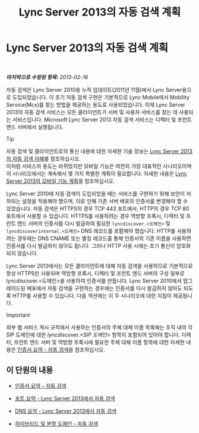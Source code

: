 ﻿---
title: Lync Server 2013의 자동 검색 계획
TOCTitle: Lync Server 2013의 자동 검색 계획
ms:assetid: 51f1ff94-1d64-4e6d-a878-b86fa07edc2d
ms:mtpsurl: https://technet.microsoft.com/ko-kr/library/JJ945628(v=OCS.15)
ms:contentKeyID: 52056857
ms.date: 08/10/2015
mtps_version: v=OCS.15
ms.translationtype: HT
---

# Lync Server 2013의 자동 검색 계획

 

_**마지막으로 수정된 항목:** 2013-02-16_

자동 검색은 Lync Server 2010용 누적 업데이트(2011년 11월)에서 Lync Server용으로 도입되었습니다. 이 초기 자동 검색 구현은 기본적으로 Lync Mobile에서 Mobility Service(Mcx)를 찾는 방법을 제공하는 용도로 사용되었습니다. 이제 Lync Server 2013의 자동 검색 서비스는 모든 클라이언트가 서버 및 사용자 서비스를 찾는 데 사용되는 서비스입니다. Microsoft Lync Server 2013 자동 검색 서비스는 디렉터 및 프런트 엔드 서버에서 실행됩니다.


> [!TIP]
> 자동 검색 및 클라이언트로의 통신 내용에 대한 자세한 기술 정보는 <A href="lync-server-2013-understanding-autodiscover.md">Lync Server 2013의 자동 검색 이해</A>를 참조하십시오.<BR>이처럼 서비스의 용도는 바뀌었지만 모바일 기능은 여전히 가장 대표적인 시나리오이며 이 시나리오에서는 계속해서 몇 가지 특별한 계획이 필요합니다. 자세한 내용은 <A href="lync-server-2013-planning-for-mobility.md">Lync Server 2013의 모바일 기능 계획</A>을 참조하십시오.



Lync Server 2010에 자동 검색이 도입되었을 때는 서비스를 구현하기 위해 보안이 저하되는 설정을 적용해야 했으며, 이로 인해 기존 서버 배포의 인증서를 변경해야 할 수 있었습니다. 자동 검색은 HTTPS의 경우 TCP 443 포트에서, HTTP의 경우 TCP 80 포트에서 사용할 수 있습니다. HTTPS를 사용하려는 경우 역방향 프록시, 디렉터 및 프런트 엔드 서버의 인증서를 다시 발급하여 필요한 `lyncdiscover.<도메인>` 및 `lyncdiscoverinternal.<도메인>` DNS 레코드를 포함해야 했습니다. HTTP를 사용하려는 경우에는 DNS CNAME 또는 별칭 레코드를 통해 인증서의 기존 이름을 사용하면 인증서를 다시 발급하지 않아도 됩니다. 그러나 HTTP 사용 시에는 초기 통신이 암호화되지 않습니다.

Lync Server 2013에서는 모든 클라이언트에 대해 자동 검색을 사용하므로 기본적으로 항상 HTTPS만 사용되며 역방향 프록시, 디렉터 및 프런트 엔드 서버의 구성 일부로 lyncdiscover.\<도메인\>을 사용하여 인증서를 만듭니다. Lync Server 2010에서 업그레이드된 배포에서 자동 검색을 구현하는 경우에는 인증서를 다시 발급하지 않아도 되도록 HTTP를 사용할 수 있습니다. 다음 섹션에는 이 두 시나리오에 대한 지침이 제공됩니다.


> [!IMPORTANT]
> 외부 웹 서비스 게시 규칙에서 사용하는 인증서의 주체 대체 이름 목록에는 조직 내의 각 SIP 도메인에 대한 <EM>lyncdiscover.&lt;SIP 도메인&gt;</EM> 항목이 포함되어 있어야 합니다. 디렉터, 프런트 엔드 서버 및 역방향 프록시에 필요한 주체 대체 이름 항목에 대한 자세한 내용은 <A href="lync-server-2013-certificate-summary-autodiscover.md">인증서 요약 - 자동 검색</A>을 참조하십시오.



## 이 단원의 내용

  - [인증서 요약 - 자동 검색](lync-server-2013-certificate-summary-autodiscover.md)

  - [포트 요약 - Lync Server 2013에서 자동 검색](lync-server-2013-port-summary-autodiscover.md)

  - [DNS 요약 - Lync Server 2013에서 자동 검색](lync-server-2013-dns-summary-autodiscover.md)

  - [하이브리드 및 분할 도메인 - 자동 검색](lync-server-2013-hybrid-and-split-domain-autodiscover.md)

